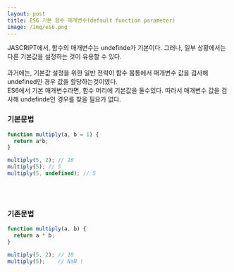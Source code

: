```yaml
---
layout: post
title: ES6 기본 함수 매개변수(default function parameter)
image: /img/es6.png
---
```




JASCRIPT에서, 함수의 매개변수는 undefinde가 기본이다. 그러나, 일부 상황에서는 다른 기본값을 설정하는 것이 유용할 수 있다.  
<br/>
과거에는, 기본값 설정을 위한 일반 전략이 함수 몸통에서 매개변수 값을 검사해 undefined인 경우 값을 할당하는것이였다.
<br/>
ES6에서 기본 매개변수라면, 함수 머리에 기본값을 둘수있다. 따라서 매개변수 값을 검사해 undefinde인 경우를 찾을 필요가 없다.



### 기본문법
``` javascript
function multiply(a, b = 1) {
  return a*b;
}

multiply(5, 2); // 10
multiply(5); // 5
multiply(5, undefined); // 5
```
<br /><br />

### 기존문법
``` javascript
function multiply(a, b) {
  return a * b;
}

multiply(5, 2); // 10
multiply(5);    // NaN !
```